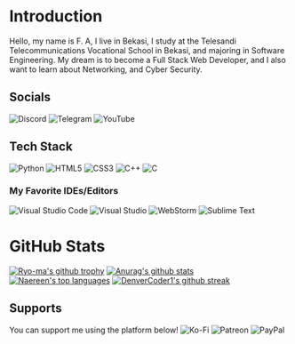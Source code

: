 # Introduction
Hello, my name is F. A, I live in Bekasi, I study at the Telesandi Telecommunications Vocational School in Bekasi, and majoring in Software Engineering. My dream is to become a Full Stack Web Developer, and I also want to learn about Networking, and Cyber Security.

## Socials
![Discord](https://img.shields.io/badge/Discord-%235865F2.svg?style=for-the-badge&logo=discord&logoColor=white) ![Telegram](https://img.shields.io/badge/Telegram-2CA5E0?style=for-the-badge&logo=telegram&logoColor=white) ![YouTube](https://img.shields.io/badge/YouTube-%23FF0000.svg?style=for-the-badge&logo=YouTube&logoColor=white)

## Tech Stack
![Python](https://img.shields.io/badge/python-3670A0?style=for-the-badge&logo=python&logoColor=ffdd54) ![HTML5](https://img.shields.io/badge/html5-%23E34F26.svg?style=for-the-badge&logo=html5&logoColor=white) ![CSS3](https://img.shields.io/badge/css3-%231572B6.svg?style=for-the-badge&logo=css3&logoColor=white) ![C++](https://img.shields.io/badge/c++-%2300599C.svg?style=for-the-badge&logo=c%2B%2B&logoColor=white) ![C](https://img.shields.io/badge/c-%2300599C.svg?style=for-the-badge&logo=c&logoColor=white)
### My Favorite IDEs/Editors
![Visual Studio Code](https://img.shields.io/badge/Visual%20Studio%20Code-0078d7.svg?style=for-the-badge&logo=visual-studio-code&logoColor=white) ![Visual Studio](https://img.shields.io/badge/Visual%20Studio-5C2D91.svg?style=for-the-badge&logo=visual-studio&logoColor=white) ![WebStorm](https://img.shields.io/badge/webstorm-143?style=for-the-badge&logo=webstorm&logoColor=white&color=black) ![Sublime Text](https://img.shields.io/badge/sublime_text-%23575757.svg?style=for-the-badge&logo=sublime-text&logoColor=important)

# GitHub Stats
[![Ryo-ma's github trophy](https://github-profile-trophy.vercel.app/?username=Antiquarentine&row=1)](https://github.com/Antiquarentine/github-profile-trophy)
[![Anurag's github stats](https://github-readme-stats.vercel.app/api?username=Antiquarentine&theme=blue-green)](https://github.com/Antiquarentine/github-readme-stats)
[![Naereen's top languages](https://github-readme-stats.vercel.app/api/top-langs/?username=Antiquarentine&theme=blue-green)](https://github.com/Antiquarentine/github-readme-stats)
[![DenverCoder1's github streak](https://github-readme-streak-stats.herokuapp.com/?user=Antiquarentine&theme=blue-green)](https://github.com/Antiquarentine/github-readme-streak-stats)

## Supports
You can support me using the platform below!
![Ko-Fi](https://img.shields.io/badge/Ko--fi-F16061?style=for-the-badge&logo=ko-fi&logoColor=white) ![Patreon](https://img.shields.io/badge/Patreon-F96854?style=for-the-badge&logo=patreon&logoColor=white) ![PayPal](https://img.shields.io/badge/PayPal-00457C?style=for-the-badge&logo=paypal&logoColor=white)
